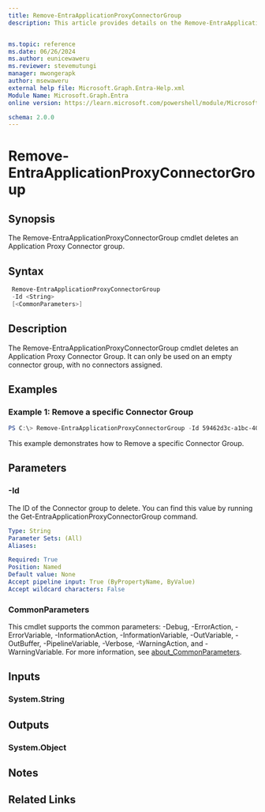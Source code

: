 ```yaml
---
title: Remove-EntraApplicationProxyConnectorGroup
description: This article provides details on the Remove-EntraApplicationProxyConnectorGroup Command.


ms.topic: reference
ms.date: 06/26/2024
ms.author: eunicewaweru
ms.reviewer: stevemutungi
manager: mwongerapk
author: msewaweru
external help file: Microsoft.Graph.Entra-Help.xml
Module Name: Microsoft.Graph.Entra
online version: https://learn.microsoft.com/powershell/module/Microsoft.Graph.Entra/Remove-EntraApplicationProxyConnectorGroup

schema: 2.0.0
---
```


# Remove-EntraApplicationProxyConnectorGroup

## Synopsis
The Remove-EntraApplicationProxyConnectorGroup cmdlet deletes an Application Proxy Connector group.

## Syntax

```powershell
 Remove-EntraApplicationProxyConnectorGroup 
 -Id <String> 
 [<CommonParameters>]
```

## Description
The Remove-EntraApplicationProxyConnectorGroup cmdlet deletes an Application Proxy Connector Group.
It can only be used on an empty connector group, with no connectors assigned.

## Examples

### Example 1: Remove a specific Connector Group
```powershell
PS C:\> Remove-EntraApplicationProxyConnectorGroup -Id 59462d3c-a1bc-40a0-9bed-be799357ebce
```

This example demonstrates how to Remove a specific Connector Group.

## Parameters

### -Id
The ID of the Connector group to delete.
You can find this value by running the Get-EntraApplicationProxyConnectorGroup command.

```yaml
Type: String
Parameter Sets: (All)
Aliases:

Required: True
Position: Named
Default value: None
Accept pipeline input: True (ByPropertyName, ByValue)
Accept wildcard characters: False
```

### CommonParameters
This cmdlet supports the common parameters: -Debug, -ErrorAction, -ErrorVariable, -InformationAction, -InformationVariable, -OutVariable, -OutBuffer, -PipelineVariable, -Verbose, -WarningAction, and -WarningVariable. For more information, see [about_CommonParameters](https://go.microsoft.com/fwlink/?LinkID=113216).

## Inputs

### System.String
## Outputs

### System.Object
## Notes

## Related Links
